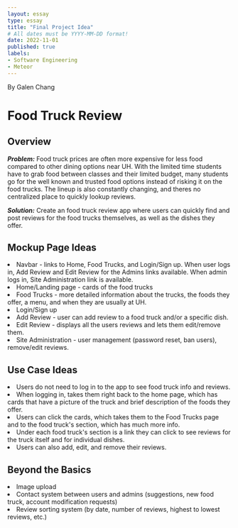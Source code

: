 ```yaml
---
layout: essay
type: essay
title: "Final Project Idea"
# All dates must be YYYY-MM-DD format!
date: 2022-11-01
published: true
labels:
- Software Engineering
- Meteor
---
```


By Galen Chang

# Food Truck Review

## Overview
<p><i><b>Problem:</b></i> Food truck prices are often more expensive for less food compared to other dining options near UH.  With the limited time students have to grab food between classes and their limited budget, many students go for the well known and trusted food options instead of risking it on the food trucks.  The lineup is also constantly changing, and theres no centralized place to quickly lookup reviews.</p>
<p><i><b>Solution:</b></i> Create an food truck review app where users can quickly find and post reviews for the food trucks themselves, as well as the dishes they offer.</p>

## Mockup Page Ideas
<li>
    Navbar - links to Home, Food Trucks, and Login/Sign up.  When user logs in, Add Review and Edit Review for the Admins links available.  When admin logs in, Site Administration link is available.
</li>
<li>
    Home/Landing page - cards of the food trucks
</li>
<li>
    Food Trucks - more detailed information about the trucks, the foods they offer, a menu, and when they are usually at UH.
</li>
<li>
    Login/Sign up
</li>
<li>
    Add Review - user can add review to a food truck and/or a specific dish.
</li>
<li>
    Edit Review - displays all the users reviews and lets them edit/remove them.
</li>
<li>
    Site Administration - user management (password reset, ban users), remove/edit reviews.
</li>

## Use Case Ideas
<li>
    Users do not need to log in to the app to see food truck info and reviews.
</li>
<li>
    When logging in, takes them right back to the home page, which has cards that have a picture of the truck and brief description of the foods they offer.
</li>
<li>
    Users can click the cards, which takes them to the Food Trucks page and to the food truck's section, which has much more info.
</li>
<li>
    Under each food truck's section is a link they can click to see reviews for the truck itself and for individual dishes.
</li>
<li>
    Users can also add, edit, and remove their reviews.
</li>

## Beyond the Basics
<li>
    Image upload
</li>
<li>
    Contact system between users and admins (suggestions, new food truck, account modification requests)
</li>
<li>
    Review sorting system (by date, number of reviews, highest to lowest reviews, etc.)
</li>